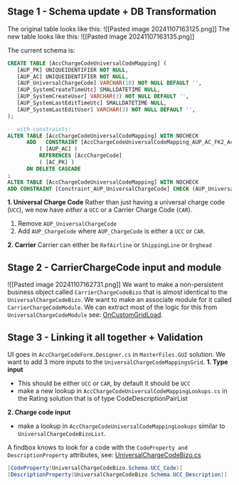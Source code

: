 ## Stage 1 - Schema update + DB Transformation
The original table looks like this:
![[Pasted image 20241107163125.png]]
The new table looks like this:
![[Pasted image 20241107163135.png]]

The current schema is:
```sql
CREATE TABLE [AccChargeCodeUniversalCodeMapping] (
   [AUP_PK] UNIQUEIDENTIFIER NOT NULL,
   [AUP_AC] UNIQUEIDENTIFIER NOT NULL,
   [AUP_UniversalChargeCode] VARCHAR(10) NOT NULL DEFAULT '',
   [AUP_SystemCreateTimeUtc] SMALLDATETIME NULL,
   [AUP_SystemCreateUser] VARCHAR(3) NOT NULL DEFAULT '',
   [AUP_SystemLastEditTimeUtc] SMALLDATETIME NULL,
   [AUP_SystemLastEditUser] VARCHAR(3) NOT NULL DEFAULT '',
);

-- with constraints:
ALTER TABLE [AccChargeCodeUniversalCodeMapping] WITH NOCHECK
      ADD   CONSTRAINT [AccChargeCodeUniversalCodeMapping_AUP_AC_FK2_AccChargeCode_CRR_120N] FOREIGN KEY
          ( [AUP_AC] )
          REFERENCES [AccChargeCode]
          ( [AC_PK] )
      ON DELETE CASCADE
;
ALTER TABLE [AccChargeCodeUniversalCodeMapping] WITH NOCHECK
ADD CONSTRAINT [Constraint_AUP_UniversalChargeCode] CHECK (AUP_UniversalChargeCode <> '');
```
**1. Universal Charge Code**
Rather than just having a universal charge code (`UCC`), we now have *either* a `UCC` or a Carrier Charge Code (`CAR`).
1. Remove `AUP_UniversalChargeCode`
2. Add `AUP_ChargeCode` where `AUP_ChargeCode` is either a `UCC` or `CAR`.

**2. Carrier**
Carrier can either be `RefAirline` or `ShippingLine` or `Orghead`
## Stage 2 - CarrierChargeCode input and module
![[Pasted image 20241107162731.png]]
We want to make a non-persistent business object called `CarrierChargeCodeBizo` that is almost identical to the `UniversalChargeCodeBizo`. We want to make an associate module for it called `CarrierChargeCodeModule`. We can extract most of the logic for this from `UniversalChargeCodeModule` see: [OnCustomGridLoad](https://devops.wisetechglobal.com/wtg/CargoWise/_git/Dev?path=%2FEnterprise%2FProduct%2FOperations%2FRating%2FRating.Module%2FUniversalChargeCode%2FUniversalChargeCodeModule.cs&version=GBmaster&line=61&lineEnd=154&lineStartColumn=3&lineEndColumn=4&lineStyle=plain&_a=contents).
## Stage 3 - Linking it all together + Validation
UI goes in `AccChargeCodeForm.Designer.cs` in `MasterFiles.GUI` solution.
We want to add 3 more inputs to the `UniversalChargeCodeMappingsGrid`.
**1. Type input**
- This should be either `UCC` or `CAR`, by default it should be `UCC`
- make a new lookup in `AccChargeCodeUniversalCodeMappingLookups.cs` in the Rating solution that is of type CodeDescriptionPairList

**2. Charge code input**
- make a lookup in `AccChargeCodeUniversalCodeMappingLookups` similar to `UniversalChargeCodeBizoList`. 

A findbox knows to look for a code with the `CodeProperty and DescriptionProperty` attributes, see: [UniversalChargeCodeBizo.cs](https://devops.wisetechglobal.com/wtg/CargoWise/_search?action=contents&text=UniversalChargeCodeBizo&type=code&lp=custom-Project&filters=ProjectFilters%7BCargoWise%7D&pageSize=25&result=DefaultCollection%2FCargoWise%2FDev%2FGBmaster%2F%2FEnterprise%2FProduct%2FOperations%2FMasterFiles%2FBusiness%2FMasterFiles.Business%2FRating%2FUniversalChargeCode%2FUniversalChargeCodeBizo.cs)
```c#
[CodeProperty(UniversalChargeCodeBizo.Schema.UCC_Code)]
[DescriptionProperty(UniversalChargeCodeBizo.Schema.UCC_Description)]
```